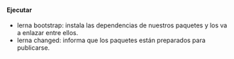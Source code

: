 #### Ejecutar

* lerna bootstrap: instala las dependencias de nuestros paquetes y los va a enlazar entre ellos.
* lerna changed: informa que los paquetes están preparados para publicarse.